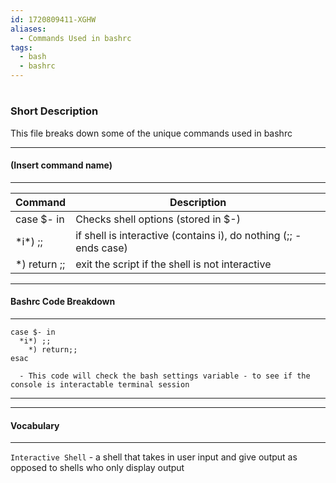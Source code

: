 ```yaml
---
id: 1720809411-XGHW
aliases:
  - Commands Used in bashrc
tags:
  - bash
  - bashrc
---
```

<center>
<h1></h1>
</center>

### Short Description
This file breaks down some of the unique commands used in bashrc

---
#### (Insert command name)
---

| Command                                     | Description |
| ------------------------------------------- | ----------- |
| case $-  in                                 | Checks shell options (stored in $-) |
| \*i\*) ;;                                   | if shell is interactive (contains i), do nothing (;; - ends case)|
| \*) return ;;                               | exit the script if the shell is not interactive |





---
#### Bashrc Code Breakdown
---

```
case $- in
  *i*) ;;
    *) return;;
esac
```
      - This code will check the bash settings variable - to see if the console is interactable terminal session

---








---
#### Vocabulary
---

`Interactive Shell` - a shell that takes in user input and give output as opposed to shells who only display output

